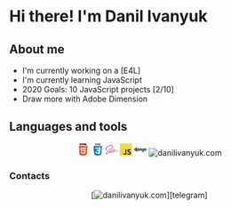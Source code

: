 # Hi there! I'm Danil Ivanyuk

## About me
- I'm currently working on a [E4L]
- I'm currently learning JavaScript
- 2020 Goals: 10 JavaScript projects [2/10]
- Draw more with Adobe Dimension

## Languages and tools
<p align="center">
<img alt="danilivanyuk.com" width="22px" src="https://raw.githubusercontent.com/github/explore/80688e429a7d4ef2fca1e82350fe8e3517d3494d/topics/html/html.png">
<img alt="danilivanyuk.com" width="22px" src="https://raw.githubusercontent.com/github/explore/80688e429a7d4ef2fca1e82350fe8e3517d3494d/topics/css/css.png">
<img alt="danilivanyuk.com" width="22px" src="https://raw.githubusercontent.com/github/explore/80688e429a7d4ef2fca1e82350fe8e3517d3494d/topics/sass/sass.png">
<img alt="danilivanyuk.com" width="22px" src="https://raw.githubusercontent.com/github/explore/80688e429a7d4ef2fca1e82350fe8e3517d3494d/topics/javascript/javascript.png">
<img alt="danilivanyuk.com" width="22px" src="https://raw.githubusercontent.com/github/explore/80688e429a7d4ef2fca1e82350fe8e3517d3494d/topics/django/django.png">
<img alt="danilivanyuk.com" width="22px" src="https://lh3.googleusercontent.com/f9eHJG02muNFhYavQHBEHhXigtdVx6KCHvt6a6DvNRBEbeiUnTZwBqM4NN0L24JNGxU=s180-rw">
</p>

### Contacts
<p align="center">
[<img alt="danilivanyuk.com" width="22px" src="https://cdn.jsdelivr.net/npm/simple-icons@v3/icons/telegram.svg">][telegram]
</p>


[telegram]: https://t.me/groovyD1
<!-- [website]: https://danilivanyuk.com/ -->